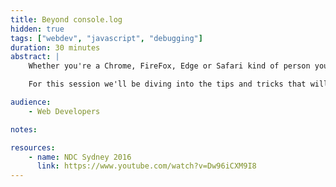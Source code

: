 ```yaml
---
title: Beyond console.log
hidden: true
tags: ["webdev", "javascript", "debugging"]
duration: 30 minutes
abstract: |
    Whether you're a Chrome, FireFox, Edge or Safari kind of person you've probably opened up the web developer tools at some point... but is your extent of usage writing console.log within your code and inspecting an element, or have you gone deep?

    For this session we'll be diving into the tips and tricks that will make you a power user when it comes to your browser dev tools, explore the console beyond console.log, learn the differences between the different browser tooling and how to find that damn problem that's only happening on _insert any browser name here_!

audience:
    - Web Developers

notes:

resources:
    - name: NDC Sydney 2016
      link: https://www.youtube.com/watch?v=Dw96iCXM9I8
---
```

